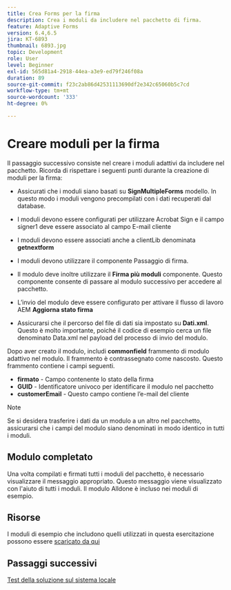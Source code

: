 ```yaml
---
title: Crea Forms per la firma
description: Crea i moduli da includere nel pacchetto di firma.
feature: Adaptive Forms
version: 6.4,6.5
jira: KT-6893
thumbnail: 6893.jpg
topic: Development
role: User
level: Beginner
exl-id: 565d81a4-2918-44ea-a3e9-ed79f246f08a
duration: 89
source-git-commit: f23c2ab86d42531113690df2e342c65060b5c7cd
workflow-type: tm+mt
source-wordcount: '333'
ht-degree: 0%

---
```


# Creare moduli per la firma

Il passaggio successivo consiste nel creare i moduli adattivi da includere nel pacchetto. Ricorda di rispettare i seguenti punti durante la creazione di moduli per la firma:

* Assicurati che i moduli siano basati su **SignMultipleForms** modello. In questo modo i moduli vengono precompilati con i dati recuperati dal database.

* I moduli devono essere configurati per utilizzare Acrobat Sign e il campo signer1 deve essere associato al campo E-mail cliente
* I moduli devono essere associati anche a clientLib denominata **getnextform**
* I moduli devono utilizzare il componente Passaggio di firma.
* Il modulo deve inoltre utilizzare il **Firma più moduli** componente. Questo componente consente di passare al modulo successivo per accedere al pacchetto.
* L’invio del modulo deve essere configurato per attivare il flusso di lavoro AEM **Aggiorna stato firma**
* Assicurarsi che il percorso del file di dati sia impostato su **Dati.xml**. Questo è molto importante, poiché il codice di esempio cerca un file denominato Data.xml nel payload del processo di invio del modulo.

Dopo aver creato il modulo, includi **commonfield** frammento di modulo adattivo nel modulo. Il frammento è contrassegnato come nascosto. Questo frammento contiene i campi seguenti.

* **firmato** - Campo contenente lo stato della firma
* **GUID** - Identificatore univoco per identificare il modulo nel pacchetto
* **customerEmail** - Questo campo contiene l’e-mail del cliente



>[!NOTE]
>Se si desidera trasferire i dati da un modulo a un altro nel pacchetto, assicurarsi che i campi del modulo siano denominati in modo identico in tutti i moduli.

## Modulo completato

Una volta compilati e firmati tutti i moduli del pacchetto, è necessario visualizzare il messaggio appropriato. Questo messaggio viene visualizzato con l&#39;aiuto di tutti i moduli. Il modulo Alldone è incluso nei moduli di esempio.

## Risorse

I moduli di esempio che includono quelli utilizzati in questa esercitazione possono essere [scaricato da qui](assets/forms-for-signing.zip)

## Passaggi successivi

[Test della soluzione sul sistema locale](./testing-and-trouble-shooting.md)
